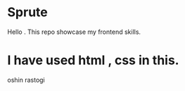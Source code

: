 # Sprute
Hello . This repo showcase my frontend skills.

# I have used html , css in this.

oshin rastogi